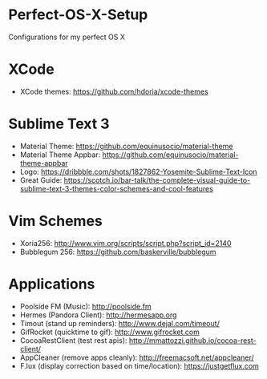 # Perfect-OS-X-Setup
Configurations for my perfect OS X 

# XCode
- XCode themes: https://github.com/hdoria/xcode-themes

# Sublime Text 3
- Material Theme: https://github.com/equinusocio/material-theme
- Material Theme Appbar: https://github.com/equinusocio/material-theme-appbar
- Logo: https://dribbble.com/shots/1827862-Yosemite-Sublime-Text-Icon
- Great Guide: https://scotch.io/bar-talk/the-complete-visual-guide-to-sublime-text-3-themes-color-schemes-and-cool-features

# Vim Schemes
- Xoria256: http://www.vim.org/scripts/script.php?script_id=2140
- Bubblegum 256: https://github.com/baskerville/bubblegum

# Applications
- Poolside FM (Music): http://poolside.fm
- Hermes (Pandora Client): http://hermesapp.org
- Timout (stand up reminders): http://www.dejal.com/timeout/
- GifRocket (quicktime to gif): http://www.gifrocket.com
- CocoaRestClient (test rest apis): http://mmattozzi.github.io/cocoa-rest-client/
- AppCleaner (remove apps cleanly): http://freemacsoft.net/appcleaner/
- F.lux (display correction based on time/location): https://justgetflux.com
